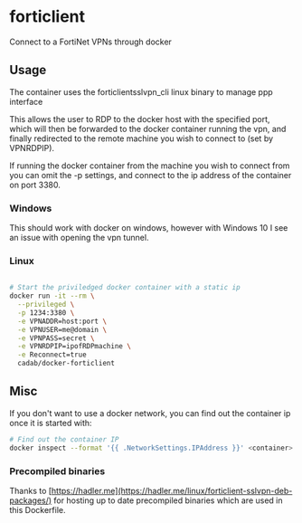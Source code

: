 # forticlient

Connect to a FortiNet VPNs through docker

## Usage

The container uses the forticlientsslvpn_cli linux binary to manage ppp interface

This allows the user to RDP to the docker host with the specified port, which will then be forwarded to the docker container running the vpn, and finally redirected to the remote machine you wish to connect to (set by VPNRDPIP).

If running the docker container from the machine you wish to connect from you can omit the -p settings, and connect to the ip address of the container on port 3380.

### Windows

This should work with docker on windows, however with Windows 10 I see an issue with opening the vpn tunnel.

### Linux

```bash

# Start the priviledged docker container with a static ip
docker run -it --rm \
  --privileged \
  -p 1234:3380 \
  -e VPNADDR=host:port \
  -e VPNUSER=me@domain \
  -e VPNPASS=secret \
  -e VPNRDPIP=ipofRDPmachine \
  -e Reconnect=true
  cadab/docker-forticlient

```

## Misc

If you don't want to use a docker network, you can find out the container ip once it is started with:
```bash
# Find out the container IP
docker inspect --format '{{ .NetworkSettings.IPAddress }}' <container>

```

### Precompiled binaries

Thanks to [https://hadler.me](https://hadler.me/linux/forticlient-sslvpn-deb-packages/) for hosting up to date precompiled binaries which are used in this Dockerfile.

